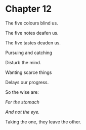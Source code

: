 # Chapter 12

The five colours blind us.

The five notes deafen us.

The five tastes deaden us.

Pursuing and catching

Disturb the mind.

Wanting scarce things

Delays our progress.

So the wise are:

_For the stomach_

_And not the eye._

Taking the one, they leave the other.
